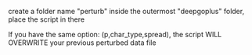 create a folder name "perturb" inside the outermost "deepgoplus" folder, place the script in there

If you have the same option: (p,char_type,spread), the script WILL OVERWRITE your previous perturbed data file
